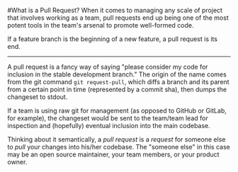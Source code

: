 #What is a Pull Request?
When it comes to managing any scale of project that involves working as a team,
pull requests end up being one of the most potent tools in the team's arsenal
to promote well-formed code.

If a feature branch is the beginning of a new feature, a pull request is its end.

---

A pull request is a fancy way of saying "please consider my code for
inclusion in the stable development branch." The origin of the name comes from
the git command `git request-pull`, which diffs a branch and its parent from a
certain point in time (represented by a commit sha), then dumps the changeset to
stdout.

If a team is using raw git for management (as opposed to GitHub or
GitLab, for example), the changeset would be sent to the team/team lead for
inspection and (hopefully) eventual inclusion into the main codebase.

Thinking about it semantically, a *pull request* is a *request* for someone else
to *pull* your changes into his/her codebase. The "someone else" in this case
may be an open source maintainer, your team members, or your product owner.

